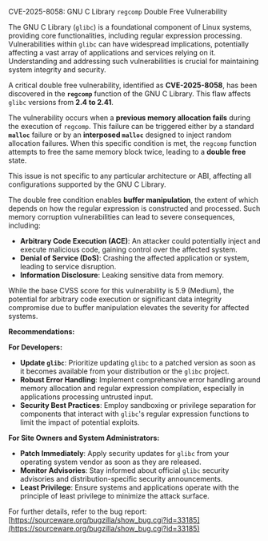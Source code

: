 CVE-2025-8058: GNU C Library `regcomp` Double Free Vulnerability

The GNU C Library (`glibc`) is a foundational component of Linux systems, providing core functionalities, including regular expression processing. Vulnerabilities within `glibc` can have widespread implications, potentially affecting a vast array of applications and services relying on it. Understanding and addressing such vulnerabilities is crucial for maintaining system integrity and security.

A critical double free vulnerability, identified as **CVE-2025-8058**, has been discovered in the **`regcomp`** function of the GNU C Library. This flaw affects `glibc` versions from **2.4 to 2.41**.

The vulnerability occurs when a **previous memory allocation fails** during the execution of `regcomp`. This failure can be triggered either by a standard **`malloc`** failure or by an **interposed `malloc`** designed to inject random allocation failures. When this specific condition is met, the `regcomp` function attempts to free the same memory block twice, leading to a **double free** state.

This issue is not specific to any particular architecture or ABI, affecting all configurations supported by the GNU C Library.

The double free condition enables **buffer manipulation**, the extent of which depends on how the regular expression is constructed and processed. Such memory corruption vulnerabilities can lead to severe consequences, including:

*   **Arbitrary Code Execution (ACE)**: An attacker could potentially inject and execute malicious code, gaining control over the affected system.
*   **Denial of Service (DoS)**: Crashing the affected application or system, leading to service disruption.
*   **Information Disclosure**: Leaking sensitive data from memory.

While the base CVSS score for this vulnerability is 5.9 (Medium), the potential for arbitrary code execution or significant data integrity compromise due to buffer manipulation elevates the severity for affected systems.

**Recommendations:**

**For Developers:**
*   **Update `glibc`**: Prioritize updating `glibc` to a patched version as soon as it becomes available from your distribution or the `glibc` project.
*   **Robust Error Handling**: Implement comprehensive error handling around memory allocation and regular expression compilation, especially in applications processing untrusted input.
*   **Security Best Practices**: Employ sandboxing or privilege separation for components that interact with `glibc`'s regular expression functions to limit the impact of potential exploits.

**For Site Owners and System Administrators:**
*   **Patch Immediately**: Apply security updates for `glibc` from your operating system vendor as soon as they are released.
*   **Monitor Advisories**: Stay informed about official `glibc` security advisories and distribution-specific security announcements.
*   **Least Privilege**: Ensure systems and applications operate with the principle of least privilege to minimize the attack surface.

For further details, refer to the bug report: [https://sourceware.org/bugzilla/show_bug.cgi?id=33185](https://sourceware.org/bugzilla/show_bug.cgi?id=33185)